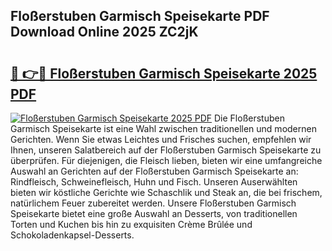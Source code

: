 ## Floßerstuben Garmisch Speisekarte PDF Download Online 2025 ZC2jK

# <h2><a href="http://gc928kx.nevu.top/?p=Flo%c3%9ferstuben+Garmisch+Speisekarte">🔗 👉🔴 Floßerstuben Garmisch Speisekarte 2025 PDF</a></h2>

[![Floßerstuben Garmisch Speisekarte 2025 PDF](https://i.imgur.com/dBaPXMq.png)](http://gc928kx.nevu.top/?p=Flo%c3%9ferstuben+Garmisch+Speisekarte)
Die Floßerstuben Garmisch Speisekarte ist eine Wahl zwischen traditionellen und modernen Gerichten. Wenn Sie etwas Leichtes und Frisches suchen, empfehlen wir Ihnen, unseren Salatbereich auf der Floßerstuben Garmisch Speisekarte zu überprüfen. Für diejenigen, die Fleisch lieben, bieten wir eine umfangreiche Auswahl an Gerichten auf der Floßerstuben Garmisch Speisekarte an: Rindfleisch, Schweinefleisch, Huhn und Fisch. Unseren Auserwählten bieten wir köstliche Gerichte wie Schaschlik und Steak an, die bei frischem, natürlichem Feuer zubereitet werden. Unsere Floßerstuben Garmisch Speisekarte bietet eine große Auswahl an Desserts, von traditionellen Torten und Kuchen bis hin zu exquisiten Crème Brûlée und Schokoladenkapsel-Desserts.

